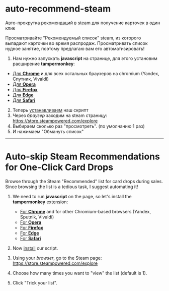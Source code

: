 # auto-recommend-steam
Авто-прокрутка рекомендаций в steam для получение карточек в один клик

Просматривайте "Рекомендуемый список" steam, из которого выпадают карточки во время распродаж. Просматривать список нудное занятие, поэтому предлагаю вам его автоматизировать!

1. Нам нужно запускать **javascript** на странице, для этого установим расширение **tampermonkey**: 
- [Для **Chrome**](https://vk.cc/1kSEzq) и для всех остальных браузеров на chromium (Yandex, Спутник, Vivaldi)
- [Для **Opera**](https://vk.cc/8Ql9hR)
- [Для **Firefox**](https://vk.cc/5onjlR)
- [Для **Edge**](https://www.microsoft.com/ru-ru/p/tampermonkey/9nblggh5162s)
- [Для **Safari**](https://safari-extensions.apple.com/details/?id=net.tampermonkey.safari-G3XV72R5TC)


2. Теперь [устанавливаем](https://vk.cc/8cXNGq) наш скрипт
3. Через *_браузер_* заходим на steam страницу: https://store.steampowered.com/explore 
4. Выбираем сколько раз "просмотреть". (по умолчанию 1 раз)
5. И нажимаем "Обмануть список"

---

# Auto-skip Steam Recommendations for One-Click Card Drops

Browse through the Steam "Recommended" list for card drops during sales. Since browsing the list is a tedious task, I suggest automating it!

1. We need to run **javascript** on the page, so let's install the **tampermonkey** extension:
    - [For **Chrome**](https://vk.cc/1kSEzq) and for other Chromium-based browsers (Yandex, Sputnik, Vivaldi)
    - [For **Opera**](https://vk.cc/8Ql9hR)
    - [For **Firefox**](https://vk.cc/5onjlR)
    - [For **Edge**](https://www.microsoft.com/ru-ru/p/tampermonkey/9nblggh5162s)
    - [For **Safari**](https://safari-extensions.apple.com/details/?id=net.tampermonkey.safari-G3XV72R5TC)

2. Now [install](https://vk.cc/8cXNGq) our script.
3. Using your *_browser_*, go to the Steam page: https://store.steampowered.com/explore
4. Choose how many times you want to "view" the list (default is 1).
5. Click "Trick your list".
